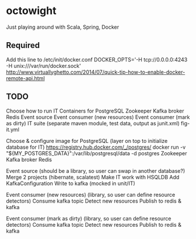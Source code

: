 # octowight
Just playing around with Scala, Spring, Docker

## Required

Add this line to /etc/init/docker.conf
DOCKER_OPTS='-H tcp://0.0.0.0:4243 -H unix:///var/run/docker.sock'
http://www.virtuallyghetto.com/2014/07/quick-tip-how-to-enable-docker-remote-api.html


## TODO
Choose how to run IT
    Containers for
        PostgreSQL
        Zookeeper
        Kafka broker
        Redis
        Event source
        Event consumer (new resources)
        Event consumer (mark as dirty)
        IT suite (separate maven module, test data, output as junit.xml)
    fig-it.yml

Choose & configure image for
    PostgreSQL (layer on top to initialize database for IT)
        https://registry.hub.docker.com/_/postgres/
        docker run -v "${MY_POSTGRES_DATA}":/var/lib/postgresql/data -d postgres
    Zookeeper
    Kafka broker
    Redis

Event source
    (should be a library, so user can swap in another database?)
    Merge 2 projects (hibernate, scalatest)
    Make IT work with HSQLDB
    Add KafkaConfiguration
    Write to kafka (mocked in unit/IT)

Event consumer (new resources)
    (library, so user can define resource detectors)
    Consume kafka topic
    Detect new resources
    Publish to redis & kafka

Event consumer (mark as dirty)
    (library, so user can define resource detectors)
    Consume kafka topic
    Detect new resources
    Publish to redis & kafka
